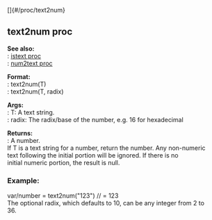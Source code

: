 []{#/proc/text2num}    
## text2num proc    
**See also:**    
:   [istext proc](/ref/proc/istext.md)    
:   [num2text proc](/ref/proc/num2text.md)    
<!-- -->    
**Format:**    
:   text2num(T)    
:   text2num(T, radix)    
<!-- -->    
**Args:**    
:   T: A text string.    
:   radix: The radix/base of the number, e.g. 16 for hexadecimal    
<!-- -->    
**Returns:**    
:   A number.    
If T is a text string for a number, return the number. Any non-numeric    
text following the initial portion will be ignored. If there is no    
initial numeric portion, the result is null.    
### Example:    
var/number = text2num(\"123\") // = 123    
The optional radix, which defaults to 10, can be any integer from 2 to    
36.  